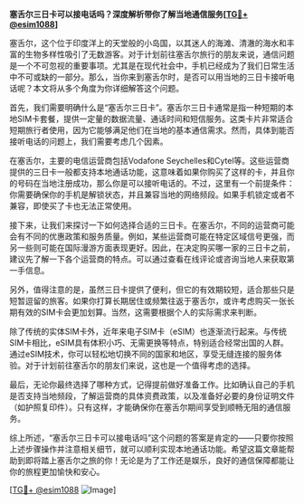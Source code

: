 **塞舌尔三日卡可以接电话吗？深度解析带你了解当地通信服务[[TG💪+ @esim1088](https://t.me/s/esim1088)]**

塞舌尔，这个位于印度洋上的天堂般的小岛国，以其迷人的海滩、清澈的海水和丰富的生物多样性吸引了无数游客。对于计划前往塞舌尔旅行的朋友来说，通信问题是一个不可忽视的重要事项。尤其是在现代社会中，手机已经成为了我们日常生活中不可或缺的一部分。那么，当你来到塞舌尔时，是否可以用当地的三日卡接听电话呢？本文将从多个角度为你详细解答这个问题。

首先，我们需要明确什么是“塞舌尔三日卡”。塞舌尔三日卡通常是指一种短期的本地SIM卡套餐，提供一定量的数据流量、通话时间和短信服务。这类卡片非常适合短期旅行者使用，因为它能够满足他们在当地的基本通信需求。然而，具体到能否接听电话的问题上，我们需要考虑几个因素。

在塞舌尔，主要的电信运营商包括Vodafone Seychelles和Cytel等。这些运营商提供的三日卡一般都支持本地通话功能，这意味着如果你购买了这样的卡，并且你的号码在当地注册成功，那么你是可以接听电话的。不过，这里有一个前提条件：你需要确保你的手机是解锁状态，并且兼容当地的网络频段。如果手机锁定或者不兼容，即使买了卡也无法正常使用。

接下来，让我们来探讨一下如何选择合适的三日卡。在塞舌尔，不同的运营商可能会有不同的优惠政策和服务质量。例如，某些运营商可能在特定区域信号更强，而另一些则可能在国际漫游方面表现更好。因此，在决定购买哪一家的三日卡之前，建议先了解一下各个运营商的特点。可以通过查看在线评论或咨询当地人来获取第一手信息。

另外，值得注意的是，虽然三日卡提供了便利，但它的有效期较短，适合那些只是短暂逗留的旅客。如果你打算长期居住或频繁往返于塞舌尔，或许考虑购买一张长期有效的SIM卡会更加划算。当然，这需要根据个人的实际需求来判断。

除了传统的实体SIM卡外，近年来电子SIM卡（eSIM）也逐渐流行起来。与传统SIM卡相比，eSIM具有体积小巧、无需更换等特点，特别适合经常出国的人群。通过eSIM技术，你可以轻松地切换不同的国家和地区，享受无缝连接的服务体验。对于计划前往塞舌尔的朋友们来说，这也是一个值得考虑的选择。

最后，无论你最终选择了哪种方式，记得提前做好准备工作。比如确认自己的手机是否支持当地频段，了解运营商的具体资费政策，以及准备好必要的身份证明文件（如护照复印件）。只有这样，才能确保你在塞舌尔期间享受到顺畅无阻的通信服务。

综上所述，“塞舌尔三日卡可以接电话吗”这个问题的答案是肯定的——只要你按照上述步骤操作并注意相关细节，就可以顺利实现本地通话功能。希望这篇文章能帮助到即将踏上塞舌尔之旅的你！无论是为了工作还是娱乐，良好的通信保障都能让你的旅程更加愉快和安心。

[[TG💪+ @esim1088](https://t.me/s/esim1088) ![Image](https://i.postimg.cc/4NQfJmqS/Snipaste-2025-05-13-00-14-12.png)]